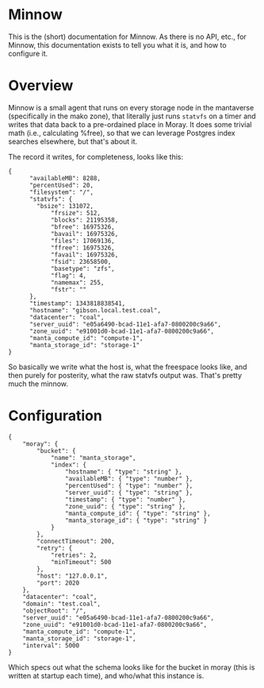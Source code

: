 <!--
    This Source Code Form is subject to the terms of the Mozilla Public
    License, v. 2.0. If a copy of the MPL was not distributed with this
    file, You can obtain one at http://mozilla.org/MPL/2.0/.
-->

<!--
    Copyright 2019 Joyent, Inc.
-->

# Minnow

This is the (short) documentation for Minnow.  As there is no API, etc., for
Minnow, this documentation exists to tell you what it is, and how to configure
it.

# Overview

Minnow is a small agent that runs on every storage node in the mantaverse
(specifically in the mako zone), that literally just runs `statvfs` on a timer
and writes that data back to a pre-ordained place in Moray.  It does some
trivial math (i.e., calculating %free), so that we can leverage Postgres index
searches elsewhere, but that's about it.

The record it writes, for completeness, looks like this:

    {
          "availableMB": 8288,
          "percentUsed": 20,
          "filesystem": "/",
          "statvfs": {
            "bsize": 131072,
                "frsize": 512,
                "blocks": 21195358,
                "bfree": 16975326,
                "bavail": 16975326,
                "files": 17069136,
                "ffree": 16975326,
                "favail": 16975326,
                "fsid": 23658500,
                "basetype": "zfs",
                "flag": 4,
                "namemax": 255,
                "fstr": ""
          },
          "timestamp": 1343818838541,
          "hostname": "gibson.local.test.coal",
          "datacenter": "coal",
          "server_uuid": "e05a6490-bcad-11e1-afa7-0800200c9a66",
          "zone_uuid": "e91001d0-bcad-11e1-afa7-0800200c9a66",
          "manta_compute_id": "compute-1",
          "manta_storage_id": "storage-1"
    }

So basically we write what the host is, what the freespace looks like, and then
purely for posterity, what the raw statvfs output was.  That's pretty much
the minnow.

# Configuration

    {
        "moray": {
            "bucket": {
                "name": "manta_storage",
                "index": {
                    "hostname": { "type": "string" },
                    "availableMB": { "type": "number" },
                    "percentUsed": { "type": "number" },
                    "server_uuid": { "type": "string" },
                    "timestamp": { "type": "number" },
                    "zone_uuid": { "type": "string" },
                    "manta_compute_id": { "type": "string" },
                    "manta_storage_id": { "type": "string" }
                }
            },
            "connectTimeout": 200,
            "retry": {
                "retries": 2,
                "minTimeout": 500
            },
            "host": "127.0.0.1",
            "port": 2020
        },
        "datacenter": "coal",
        "domain": "test.coal",
        "objectRoot": "/",
        "server_uuid": "e05a6490-bcad-11e1-afa7-0800200c9a66",
        "zone_uuid": "e91001d0-bcad-11e1-afa7-0800200c9a66",
        "manta_compute_id": "compute-1",
        "manta_storage_id": "storage-1",
        "interval": 5000
    }

Which specs out what the schema looks like for the bucket in moray (this is
written at startup each time), and who/what this instance is.
